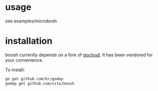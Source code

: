 # usage

see examples/microbosh

# installation

boosh currently depends on a fork of
[gocloud](https://github.com/dynport/gocloud). It has been vendored for your
convenience.

To install:

```bash
go get github.com/kr/godep
godep get github.com/vito/boosh
```
